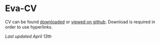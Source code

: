 # Eva-CV

CV can be found [downloaded](https://github.com/evaherbst/Eva-CV/raw/main/CV_Eva_Herbst_April13_2021.pdf) or [viewed on github](https://github.com/evaherbst/Eva-CV/blob/main/CV_Eva_Herbst_April13_2021.pdf). Download is required in order to use hyperlinks.

*Last updated April 13th*

